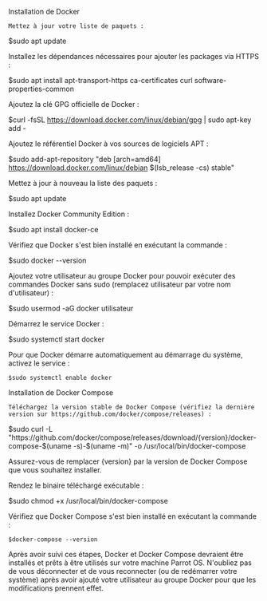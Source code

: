 Installation de Docker

    Mettez à jour votre liste de paquets :

$sudo apt update

Installez les dépendances nécessaires pour ajouter les packages via HTTPS :

$sudo apt install apt-transport-https ca-certificates curl software-properties-common

Ajoutez la clé GPG officielle de Docker :

$curl -fsSL https://download.docker.com/linux/debian/gpg | sudo apt-key add -

Ajoutez le référentiel Docker à vos sources de logiciels APT :

$sudo add-apt-repository "deb [arch=amd64] https://download.docker.com/linux/debian $(lsb_release -cs) stable"

Mettez à jour à nouveau la liste des paquets :

$sudo apt update

Installez Docker Community Edition :


$sudo apt install docker-ce

Vérifiez que Docker s'est bien installé en exécutant la commande :

$sudo docker --version

Ajoutez votre utilisateur au groupe Docker pour pouvoir exécuter des commandes Docker sans sudo (remplacez utilisateur par votre nom d'utilisateur) :

$sudo usermod -aG docker utilisateur

Démarrez le service Docker :

$sudo systemctl start docker

Pour que Docker démarre automatiquement au démarrage du système, activez le service :

    $sudo systemctl enable docker

Installation de Docker Compose

    Téléchargez la version stable de Docker Compose (vérifiez la dernière version sur https://github.com/docker/compose/releases) :


$sudo curl -L "https://github.com/docker/compose/releases/download/{version}/docker-compose-$(uname -s)-$(uname -m)" -o /usr/local/bin/docker-compose

Assurez-vous de remplacer {version} par la version de Docker Compose que vous souhaitez installer.

Rendez le binaire téléchargé exécutable :

$sudo chmod +x /usr/local/bin/docker-compose

Vérifiez que Docker Compose s'est bien installé en exécutant la commande :


    $docker-compose --version

Après avoir suivi ces étapes, Docker et Docker Compose devraient être installés et prêts à être utilisés sur votre machine Parrot OS. N'oubliez pas de vous déconnecter et de vous reconnecter (ou de redémarrer votre système) après avoir ajouté votre utilisateur au groupe Docker pour que les modifications prennent effet.
